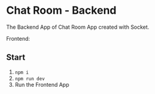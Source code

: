 # Chat Room - Backend

The Backend App of Chat Room App created with Socket.

Frontend:

## Start

1. `npm i`
2. `npm run dev`
3. Run the Frontend App
